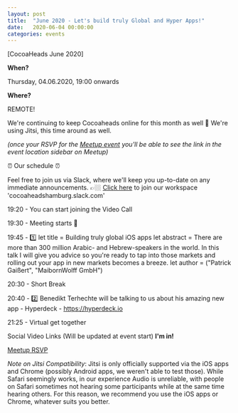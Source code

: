 ```yaml
---
layout: post
title:  "June 2020 - Let's build truly Global and Hyper Apps!"
date:   2020-06-04 00:00:00
categories: events
---
```


[CocoaHeads June 2020]

**When?**

Thursday, 04.06.2020, 19:00 onwards

**Where?**

REMOTE!

We're continuing to keep Cocoaheads online for this month as well 🎉
We're using Jitsi, this time around as well. 

*(once your RSVP for the [Meetup event](https://www.meetup.com/CocoaHeads-Hamburg/events/zkldgrybcjbgb/) you'll be able to see the link in the event location sidebar on Meetup)*

⏰ Our schedule ⏰

Feel free to join us via Slack, where we'll keep you up-to-date on any immediate announcements.
👉🏼 [Click here](https://slack.cocoaheads.hamburg) to join our workspace 'cocoaheadshamburg.slack.com'

19:20 - You can start joining the Video Call

19:30 - Meeting starts 🎉

19:45 - 1️⃣
let title = Building truly global iOS apps
let abstract = There are more than 300 million Arabic- and Hebrew-speakers in the world. In this talk I will give you advice so you're ready to tap into those markets and rolling out your app in new markets becomes a breeze.
let author = ("Patrick Gaißert", "MaibornWolff GmbH")

20:30 - Short Break

20:40 - 2️⃣
Benedikt Terhechte will be talking to us about his amazing new app - Hyperdeck - https://hyperdeck.io

21:25 - Virtual get together

Social Video Links (Will be updated at event start)
**I'm in!**

[Meetup RSVP](https://www.meetup.com/CocoaHeads-Hamburg/events/zkldgrybcjbgb/)



*Note on Jitsi Compatibility*: Jitsi is only officially supported via the iOS apps and Chrome (possibly Android apps, we weren't able to test those). While Safari seemingly works, in our experience Audio is unreliable, with people on Safari sometimes not hearing some participants while at the same time hearing others. For this reason, we recommend you use the iOS apps or Chrome, whatever suits you better.